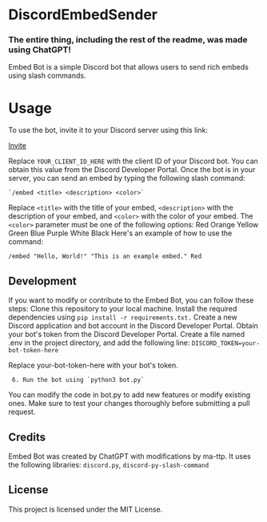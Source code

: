 # DiscordEmbedSender

### The entire thing, including the rest of the readme, was made using ChatGPT!

Embed Bot is a simple Discord bot that allows users to send rich embeds using slash commands.
# Usage
To use the bot, invite it to your Discord server using this link:

  [Invite](https://discord.com/api/oauth2/authorize?client_id=1074009731397595246&permissions=2733747207232&scope=bot)

Replace `YOUR_CLIENT_ID_HERE` with the client ID of your Discord bot. You can obtain this value from the Discord Developer Portal.
Once the bot is in your server, you can send an embed by typing the following slash command:

	`/embed <title> <description> <color>`

Replace `<title>` with the title of your embed, `<description>` with the description of your embed, and `<color>` with the color of your embed. The `<color>` parameter must be one of the following options:
Red
Orange
Yellow
Green
Blue
Purple
White
Black
Here's an example of how to use the command:

`/embed "Hello, World!" "This is an example embed." Red`

## Development
If you want to modify or contribute to the Embed Bot, you can follow these steps:
Clone this repository to your local machine.
Install the required dependencies using `pip install -r requirements.txt.`
Create a new Discord application and bot account in the Discord Developer Portal.
Obtain your bot's token from the Discord Developer Portal.
Create a file named .env in the project directory, and add the following line:
```DISCORD_TOKEN=your-bot-token-here```

Replace your-bot-token-here with your bot's token.

     6. Run the bot using `python3 bot.py`

You can modify the code in bot.py to add new features or modify existing ones. Make sure to test your changes thoroughly before submitting a pull request.
## Credits
Embed Bot was created by ChatGPT with modifications by ma-ttp. It uses the following libraries:
`discord.py`,
`discord-py-slash-command`
## License
This project is licensed under the MIT License.
